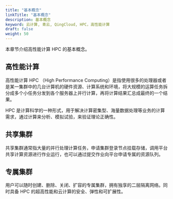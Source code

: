 ```yaml
---
title: "基本概念"
linkTitle: "基本概念"
description: 基本概念
keyword: 云计算, 青云, QingCloud, HPC，高性能计算
draft: false
weight: 50
---
```


本章节介绍高性能计算 HPC 的基本概念。

## 高性能计算

高性能计算 HPC （High Performance Computing）是指使用很多的处理器或者是某一集群中的几台计算机的硬件资源、计算系统和环境，将大规模的运算任务拆分成多个小任务分发到各个服务器上并行计算，再将计算结果汇总成最终的一个结果。

HPC 是计算科学的一种形式，用于解决计算密集型、海量数据处理等业务的计算需求，通过计算来分析、模拟试验，来验证理论正确性。

## 共享集群

共享集群通常指大量的并行处理计算任务，申请集群登录节点挂载存储，调用平台共享计算资源进行作业运行，也可以通过提交作业向平台申请专属的资源队列。

## 专属集群

用户可以随时创建、删除、关闭、扩容的专属集群，拥有独享的二层隔离网络。同时具备 HPC 的超高性能和云计算的安全、弹性和可扩展性。




